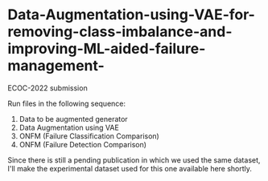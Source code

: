 # Data-Augmentation-using-VAE-for-removing-class-imbalance-and-improving-ML-aided-failure-management-

ECOC-2022 submission

Run files in the following sequence:


1) Data to be augmented generator
2) Data Augmentation using VAE
3) ONFM (Failure Classification Comparison)
4) ONFM (Failure Detection Comparison)


Since there is still a pending publication in which we used the same dataset, I'll make the experimental dataset used for this one available here shortly.
